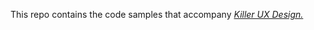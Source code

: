 This repo contains the code samples that accompany <i><a href=https://learnable.com/books/killer-ux-design target="new"> Killer UX Design. 
